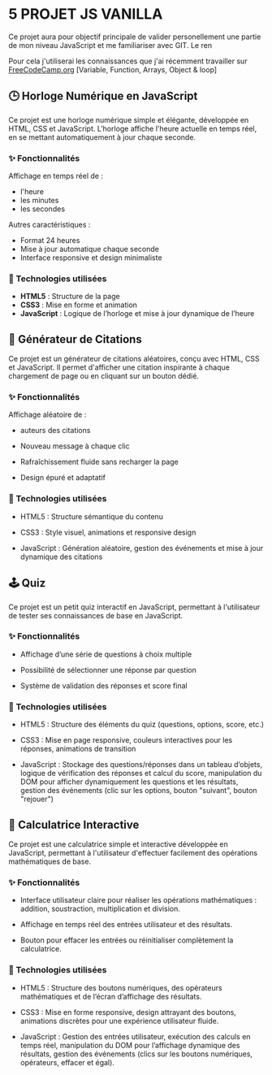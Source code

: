 # 5 PROJET JS VANILLA


Ce projet aura pour objectif principale de valider personellement une partie de mon niveau JavaScript et me familiariser avec GIT.
Le ren

Pour cela j'utiliserai les connaissances que j'ai récemment travailler sur [FreeCodeCamp.org](https://www.freecodecamp.org/) [Variable, Function, Arrays, Object & loop]








## 🕒 Horloge Numérique en JavaScript

Ce projet est une horloge numérique simple et élégante, développée en HTML, CSS et JavaScript. L'horloge affiche l'heure actuelle en temps réel, en se mettant automatiquement à jour chaque seconde.

### ✨ Fonctionnalités

Affichage en temps réel de :
- l'heure  
- les minutes  
- les secondes  

Autres caractéristiques :
- Format 24 heures  
- Mise à jour automatique chaque seconde  
- Interface responsive et design minimaliste

### 🔧 Technologies utilisées

- **HTML5** : Structure de la page  
- **CSS3** : Mise en forme et animation  
- **JavaScript** : Logique de l’horloge et mise à jour dynamique de l’heure



## 📜 Générateur de Citations

Ce projet est un générateur de citations aléatoires, conçu avec HTML, CSS et JavaScript. Il permet d'afficher une citation inspirante à chaque chargement de page ou en cliquant sur un bouton dédié.

### ✨ Fonctionnalités
Affichage aléatoire de :

- auteurs des citations

- Nouveau message à chaque clic

- Rafraîchissement fluide sans recharger la page

- Design épuré et adaptatif

### 🔧 Technologies utilisées

- HTML5 : Structure sémantique du contenu

- CSS3 : Style visuel, animations et responsive design

- JavaScript : Génération aléatoire, gestion des événements et mise à jour dynamique des citations



## 🕹️ Quiz

Ce projet est un petit quiz interactif en JavaScript, permettant à l'utilisateur de tester ses connaissances de base en JavaScript. 


### ✨ Fonctionnalités

- Affichage d’une série de questions à choix multiple

- Possibilité de sélectionner une réponse par question

- Système de validation des réponses et score final


### 🔧 Technologies utilisées

- HTML5 : Structure des éléments du quiz (questions, options, score, etc.)

- CSS3 : Mise en page responsive, couleurs interactives pour les réponses, animations de transition

- JavaScript : Stockage des questions/réponses dans un tableau d’objets, logique de vérification des réponses et calcul du score, manipulation du DOM pour afficher dynamiquement les questions et les résultats, gestion des événements (clic sur les options, bouton "suivant", bouton "rejouer")



## 🧮 Calculatrice Interactive

Ce projet est une calculatrice simple et interactive développée en JavaScript, permettant à l'utilisateur d'effectuer facilement des opérations mathématiques de base.

### ✨ Fonctionnalités

- Interface utilisateur claire pour réaliser les opérations mathématiques : addition, soustraction, multiplication et division.

- Affichage en temps réel des entrées utilisateur et des résultats.

- Bouton pour effacer les entrées ou réinitialiser complètement la calculatrice.

### 🔧 Technologies utilisées

- HTML5 : Structure des boutons numériques, des opérateurs mathématiques et de l’écran d’affichage des résultats.

- CSS3 : Mise en forme responsive, design attrayant des boutons, animations discrètes pour une expérience utilisateur fluide.

- JavaScript : Gestion des entrées utilisateur, exécution des calculs en temps réel, manipulation du DOM pour l’affichage dynamique des résultats, gestion des événements (clics sur les boutons numériques, opérateurs, effacer et égal).














